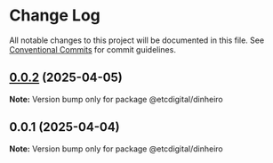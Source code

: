 # Change Log

All notable changes to this project will be documented in this file.
See [Conventional Commits](https://conventionalcommits.org) for commit guidelines.

## [0.0.2](https://github.com/etcdigital/packages/compare/@etcdigital/dinheiro@0.0.1...@etcdigital/dinheiro@0.0.2) (2025-04-05)

**Note:** Version bump only for package @etcdigital/dinheiro





## 0.0.1 (2025-04-04)

**Note:** Version bump only for package @etcdigital/dinheiro

